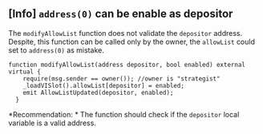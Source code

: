  ## [Info]  `address(0)` can be enable as depositor

The `modifyAllowList` function does not validate the `depositor` address. Despite, this function can be called only by the owner,  the `allowList`  could set to `address(0)` as mistake.


```solidity
function modifyAllowList(address depositor, bool enabled) external virtual {
    require(msg.sender == owner()); //owner is "strategist"
    _loadVISlot().allowList[depositor] = enabled;
    emit AllowListUpdated(depositor, enabled);
  }
```
*Recommendation: * The function should check if the `depositor` local variable is a valid address.